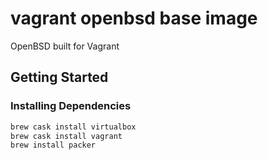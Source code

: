 # vagrant openbsd base image

OpenBSD built for Vagrant

## Getting Started

### Installing Dependencies

```bash
brew cask install virtualbox
brew cask install vagrant
brew install packer
```

